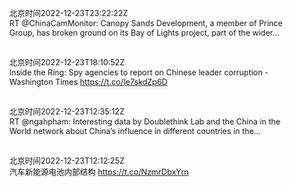 北京时间2022-12-23T23:22:22Z<br>RT @ChinaCamMonitor: Canopy Sands Development, a member of Prince Group, has broken ground on its Bay of Lights project, part of the wider…<br><br><br>北京时间2022-12-23T18:10:52Z<br>Inside the Ring: Spy agencies to report on Chinese leader corruption - Washington Times https://t.co/Ie7skdZp6D<br><br><br>北京时间2022-12-23T12:35:12Z<br>RT @ngahpham: Interesting data by Doublethink Lab and the China in the World network about China’s influence in different countries in the…<br><br><br>北京时间2022-12-23T12:12:25Z<br>汽车新能源电池内部结构
https://t.co/NzmrDbxYrn<br><br><br>